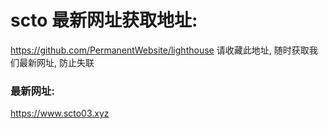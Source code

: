 # scto 最新网址获取地址: 
https://github.com/PermanentWebsite/lighthouse
请收藏此地址, 随时获取我们最新网址, 防止失联

### 最新网址:

https://www.scto03.xyz
